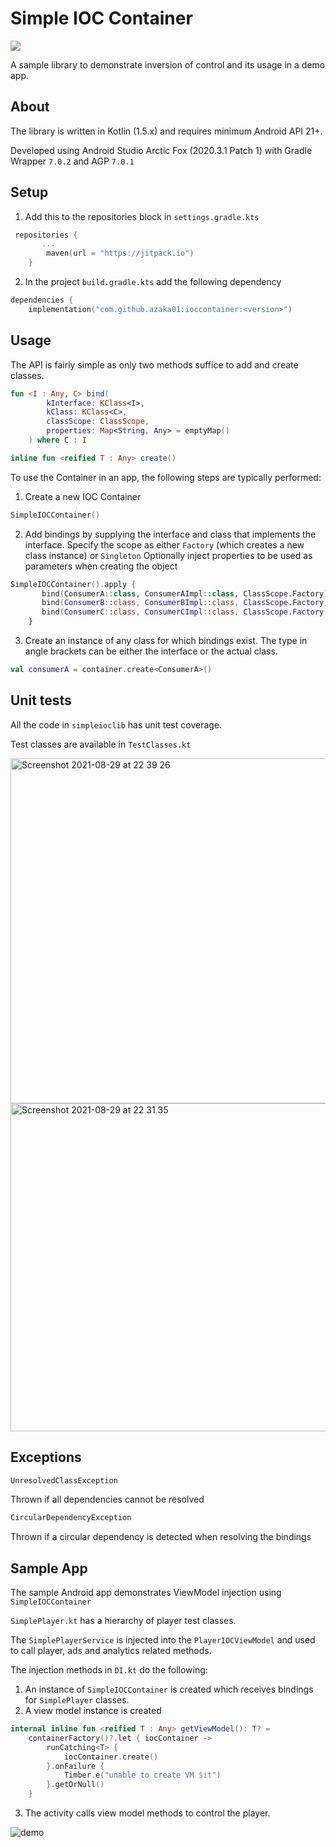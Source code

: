 # Simple IOC Container

[![](https://jitpack.io/v/azaka01/ioccontainer.svg)](https://jitpack.io/#azaka01/ioccontainer)

A sample library to demonstrate inversion of control and its usage in a demo app.

## About

The library is written in Kotlin (1.5.x) and requires minimum Android API 21+.

Developed using Android Studio Arctic Fox (2020.3.1 Patch 1) with Gradle Wrapper `7.0.2` and AGP `7.0.1`

## Setup

1. Add this to the repositories block in `settings.gradle.kts`
```Kotlin
 repositories {
       ...
        maven(url = "https://jitpack.io")
    }
```
2. In the project `build.gradle.kts` add the following dependency
```Kotlin
dependencies {
    implementation("com.github.azaka01:ioccontainer:<version>")
```

## Usage

The API is fairly simple as only two methods suffice to add and create classes.

```Kotlin
fun <I : Any, C> bind(
        kInterface: KClass<I>,
        kClass: KClass<C>,
        classScope: ClassScope,
        properties: Map<String, Any> = emptyMap()
    ) where C : I 
```

```Kotlin
inline fun <reified T : Any> create() 
```

To use the Container in an app, the following steps are typically performed:


1. Create a new IOC Container 
```Kotlin 
SimpleIOCContainer()
```
2. Add bindings by supplying the interface and class that implements the interface. 
   Specify the scope as either `Factory` (which creates a new class instance) or `Singleton`
   Optionally inject properties to be used as parameters when creating the object
   
```Kotlin
SimpleIOCContainer().apply {
       bind(ConsumerA::class, ConsumerAImpl::class, ClassScope.Factory)
       bind(ConsumerB::class, ConsumerBImpl::class, ClassScope.Factory)
       bind(ConsumerC::class, ConsumerCImpl::class, ClassScope.Factory)
    }
```
3. Create an instance of any class for which bindings exist. 
The type in angle brackets can be either the interface or the actual class.
```Kotlin 
val consumerA = container.create<ConsumerA>()
```
## Unit tests

All the code in `simpleioclib` has unit test coverage.

Test classes are available in `TestClasses.kt`

<img width="552" alt="Screenshot 2021-08-29 at 22 39 26" src="https://user-images.githubusercontent.com/1098487/131266200-87776717-4938-4446-ad4e-37bbb068d8f4.png">

<img width="525" alt="Screenshot 2021-08-29 at 22 31 35" src="https://user-images.githubusercontent.com/1098487/131266216-e2b9dd39-bb19-47a2-b230-a1d9fb808ba9.png">


## Exceptions

```Kotlin
UnresolvedClassException
```
Thrown if all dependencies cannot be resolved

```Kotlin
CircularDependencyException
```
Thrown if a circular dependency is detected when resolving the bindings

## Sample App

The sample Android app demonstrates ViewModel injection using `SimpleIOCContainer`

`SimplePlayer.kt` has a hierarchy of player test classes. 

The `SimplePlayerService` is injected into the `PlayerIOCViewModel` and used to call player, ads and analytics related methods.

The injection methods in `DI.kt` do the following:
1. An instance of `SimpleIOCContainer` is created which receives bindings for `SimplePlayer` classes.
2. A view model instance is created 
```Kotlin
internal inline fun <reified T : Any> getViewModel(): T? =
    containerFactory()?.let { iocContainer ->
        runCatching<T> {
            iocContainer.create()
        }.onFailure {
            Timber.e("unable to create VM $it")
        }.getOrNull()
    }
```
3. The activity calls view model methods to control the player.

![demo](https://user-images.githubusercontent.com/1098487/131267019-dc24ad0e-1aa5-4e3c-a1c8-aa5173ab042b.gif)
